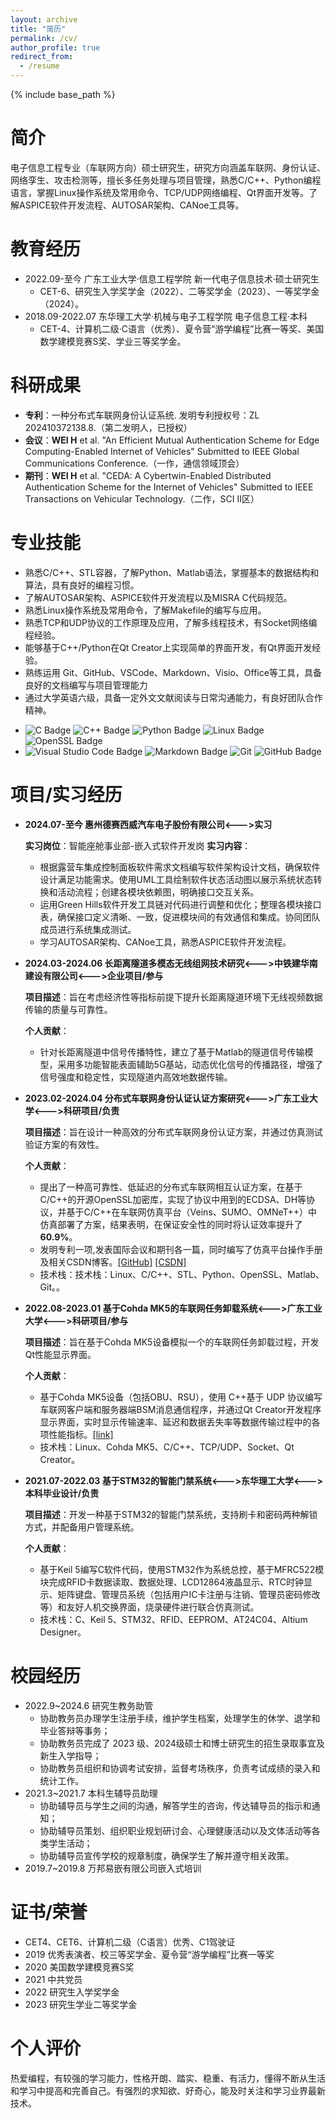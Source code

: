 ```yaml
---
layout: archive
title: "简历"
permalink: /cv/
author_profile: true
redirect_from:
  - /resume
---
```


{% include base_path %}

简介
======
电子信息工程专业（车联网方向）硕士研究生，研究方向涵盖车联网、身份认证、网络孪生、攻击检测等，擅长多任务处理与项目管理，熟悉C/C++、Python编程语言，掌握Linux操作系统及常用命令、TCP/UDP网络编程、Qt界面开发等。了解ASPICE软件开发流程、AUTOSAR架构、CANoe工具等。


教育经历
======
* 2022.09-至今  广东工业大学·信息工程学院  新一代电子信息技术·硕士研究生
  * CET-6、研究生入学奖学金（2022）、二等奖学金（2023）、一等奖学金（2024）。
* 2018.09-2022.07  东华理工大学·机械与电子工程学院  电子信息工程·本科
  * CET-4、计算机二级·C语言（优秀）、夏令营“游学编程”比赛一等奖、美国数学建模竞赛S奖、学业三等奖学金。

科研成果
======
* **专利**：一种分布式车联网身份认证系统. 发明专利授权号：ZL 202410372138.8.（第二发明人，已授权）
* **会议**：**WEI H** et al. "An Efficient Mutual Authentication Scheme for Edge Computing-Enabled Internet of Vehicles" Submitted to IEEE Global Communications Conference.（一作，通信领域顶会）
* **期刊**：**WEI H** et al. "CEDA: A Cybertwin-Enabled Distributed Authentication Scheme for the Internet of Vehicles" Submitted to IEEE Transactions on Vehicular Technology.（二作，SCI II区）


专业技能
======
- 熟悉C/C++、STL容器，了解Python、Matlab语法，掌握基本的数据结构和算法，具有良好的编程习惯。
- 了解AUTOSAR架构、ASPICE软件开发流程以及MISRA C代码规范。
- 熟悉Linux操作系统及常用命令，了解Makefile的编写与应用。
- 熟悉TCP和UDP协议的工作原理及应用，了解多线程技术，有Socket网络编程经验。
- 能够基于C++/Python在Qt Creator上实现简单的界面开发，有Qt界面开发经验。
- 熟练运用 Git、GitHub、VSCode、Markdown、Visio、Office等工具，具备良好的文档编写与项目管理能力
- 通过大学英语六级，具备一定外文文献阅读与日常沟通能力，有良好团队合作精神。
* ![C Badge](https://img.shields.io/badge/C-A8B9CC?logo=c&logoColor=fff&style=flat) ![C++ Badge](https://img.shields.io/badge/C%2B%2B-00599C?logo=cplusplus&logoColor=fff&style=flat) ![Python Badge](https://img.shields.io/badge/Python-3776AB?logo=python&logoColor=fff&style=flat) ![Linux Badge](https://img.shields.io/badge/Linux-FCC624?logo=linux&logoColor=000&style=flat) ![OpenSSL Badge](https://img.shields.io/badge/OpenSSL-721412?logo=openssl&style=flar)
* ![Visual Studio Code Badge](https://img.shields.io/badge/Visual%20Studio%20Code-007ACC?logo=visualstudiocode&logoColor=fff&style=flat) ![Markdown Badge](https://img.shields.io/badge/Markdown-3776AB?logo=markdown&logoColor=fff&style=flat) ![Git](https://img.shields.io/badge/-Git-000000?logo=git&logoColor=FF7043) ![GitHub Badge](https://img.shields.io/badge/GitHub-181717?logo=github&logoColor=fff&style=flat) 


项目/实习经历
======
* **2024.07-至今 惠州德赛西威汽车电子股份有限公司<--->实习**
  
  **实习岗位**：智能座舱事业部-嵌入式软件开发岗
  **实习内容**：
  - 根据露营车集成控制面板软件需求文档编写软件架构设计文档，确保软件设计满足功能需求。使用UML工具绘制软件状态活动图以展示系统状态转换和活动流程；创建各模块依赖图，明确接口交互关系。
  - 运用Green Hills软件开发工具链对代码进行调整和优化；整理各模块接口表，确保接口定义清晰、一致，促进模块间的有效通信和集成。协同团队成员进行系统集成测试。
  - 学习AUTOSAR架构、CANoe工具，熟悉ASPICE软件开发流程。

* **2024.03-2024.06 长距离隧道多模态无线组网技术研究<--->中铁建华南建设有限公司<--->企业项目/参与**
  
  **项目描述**：旨在考虑经济性等指标前提下提升长距离隧道环境下无线视频数据传输的质量与可靠性。

  **个人贡献**：
  - 针对长距离隧道中信号传播特性，建立了基于Matlab的隧道信号传输模型，采用多功能智能表面辅助5G基站，动态优化信号的传播路径，增强了信号强度和稳定性，实现隧道内高效地数据传输。

* **2023.02-2024.04  分布式车联网身份认证认证方案研究<--->广东工业大学<--->科研项目/负责**
  
  **项目描述**：旨在设计一种高效的分布式车联网身份认证方案，并通过仿真测试验证方案的有效性。
  
  **个人贡献**：
  - 提出了一种高可靠性、低延迟的分布式车联网相互认证方案，在基于C/C++的开源OpenSSL加密库，实现了协议中用到的ECDSA、DH等协议，并基于C/C++在车联网仿真平台（Veins、SUMO、OMNeT++）中仿真部署了方案，结果表明，在保证安全性的同时将认证效率提升了**60.9%**。
  - 发明专利一项,发表国际会议和期刊各一篇，同时编写了仿真平台操作手册及相关CSDN博客。[[GitHub]](https://github.com/Internet-of-Vehicles-Code/Veins_SUMO_OMNeTpp) [[CSDN]](https://blog.csdn.net/qq_51348866/category_12475403.html?spm=1001.2014.3001.5482)
  - 技术栈：技术栈：Linux、C/C++、STL、Python、OpenSSL、Matlab、Git。。

* **2022.08-2023.01 基于Cohda MK5的车联网任务卸载系统<--->广东工业大学<--->科研项目/参与**
  
  **项目描述**：旨在基于Cohda MK5设备模拟一个的车联网任务卸载过程，开发Qt性能显示界面。
  
  **个人贡献**：
  - 基于Cohda MK5设备（包括OBU、RSU），使用 C++基于 UDP 协议编写车联网客户端和服务器端BSM消息通信程序，并通过Qt Creator开发程序显示界面，实时显示传输速率、延迟和数据丢失率等数据传输过程中的各项性能指标。[[link]](https://github.com/Xiaokaaa/Qt_ICT)
  - 技术栈：Linux、Cohda MK5、C/C++、TCP/UDP、Socket、Qt Creator。

* **2021.07-2022.03 基于STM32的智能门禁系统<--->东华理工大学<--->本科毕业设计/负责**
  
  **项目描述**：开发一种基于STM32的智能门禁系统，支持刷卡和密码两种解锁方式，并配备用户管理系统。
  
  **个人贡献**：
  - 基于Keil 5编写C软件代码，使用STM32作为系统总控，基于MFRC522模块完成RFID卡数据读取、数据处理、LCD12864液晶显示、RTC时钟显示、矩阵键盘、管理员系统（包括用户IC卡注册与注销、管理员密码修改等）和友好人机交换界面，烧录硬件进行联合仿真测试。
  - 技术栈：C、Keil 5、STM32、RFID、EEPROM、AT24C04、Altium Designer。


校园经历
======
* 2022.9~2024.6  研究生教务助管
  * 协助教务员办理学生注册手续，维护学生档案，处理学生的休学、退学和毕业答辩等事务；
  * 协助教务员完成了 2023 级、2024级硕士和博士研究生的招生录取事宜及新生入学指导；
  * 协助教务员组织和协调考试安排，监督考场秩序，负责考试成绩的录入和统计工作。
* 2021.3~2021.7  本科生辅导员助理
  * 协助辅导员与学生之间的沟通，解答学生的咨询，传达辅导员的指示和通知；
  * 协助辅导员策划、组织职业规划研讨会、心理健康活动以及文体活动等各类学生活动；
  * 协助辅导员宣传学校的规章制度，确保学生了解并遵守相关政策。
* 2019.7~2019.8  万邦易嵌有限公司嵌入式培训


证书/荣誉
======
* CET4、CET6、计算机二级（C语言）优秀、C1驾驶证
* 2019 优秀表演者、校三等奖学金、夏令营“游学编程”比赛一等奖
* 2020 美国数学建模竞赛S奖 
* 2021 中共党员
* 2022 研究生入学奖学金
* 2023 研究生学业二等奖学金


个人评价
======
热爱编程，有较强的学习能力，性格开朗、踏实、稳重、有活力，懂得不断从生活和学习中提高和完善自己。有强烈的求知欲、好奇心，能及时关注和学习业界最新技术。